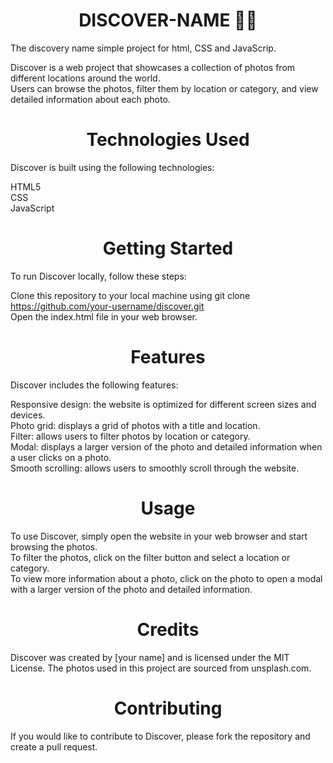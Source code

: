 <h1 align="center"> DISCOVER-NAME 👩‍💻</h1>

The discovery name simple project for html, CSS and JavaScrip.<br>

Discover is a web project that showcases a collection of photos from different locations around the world.<br> Users can browse the photos, filter them by location or category, and view detailed information about each photo.<br>

<h1 align="center">Technologies Used</h1>
Discover is built using the following technologies:

HTML5 <br>
CSS<br>
JavaScript<br>
<h1 align="center">Getting Started</h1>

To run Discover locally, follow these steps:<br>

Clone this repository to your local machine using git clone https://github.com/your-username/discover.git<br>
Open the index.html file in your web browser.<br>
<h1 align="center">Features</h1>

Discover includes the following features:<br>

Responsive design: the website is optimized for different screen sizes and devices.<br>
Photo grid: displays a grid of photos with a title and location.<br>
Filter: allows users to filter photos by location or category.<br>
Modal: displays a larger version of the photo and detailed information when a user clicks on a photo.<br>
Smooth scrolling: allows users to smoothly scroll through the website.<br>
<h1 align="center">Usage</h1>

To use Discover, simply open the website in your web browser and start browsing the photos. <br>To filter the photos, click on the filter button and select a location or category.<br> To view more information about a photo, click on the photo to open a modal with a larger version of the photo and detailed information.<br>

<h1 align="center">Credits</h1>

Discover was created by [your name] and is licensed under the MIT License. The photos used in this project are sourced from unsplash.com.

<h1 align="center">Contributing</h1>

If you would like to contribute to Discover, please fork the repository and create a pull request.



